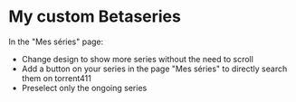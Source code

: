 My custom Betaseries
======================

In the "Mes séries" page:
 * Change design to show more series without the need to scroll
 * Add a button on your series in the page "Mes séries" to directly search them on torrent411
 * Preselect only the ongoing series
